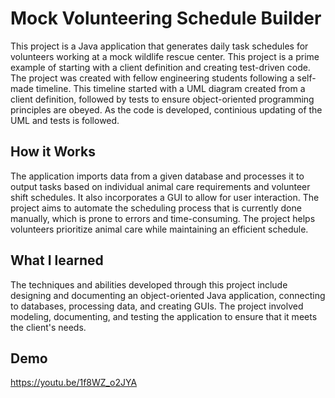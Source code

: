 # Mock Volunteering Schedule Builder

This project is a Java application that generates daily task schedules for volunteers working at a mock wildlife rescue center. This project is a prime example of starting with a client definition and creating test-driven code. The project was created with fellow engineering students following a self-made timeline. This timeline started with a UML diagram created from a client definition, followed by tests to ensure object-oriented programming principles are obeyed. As the code is developed, continious updating of the UML and tests is followed.

## How it Works

The application imports data from a given database and processes it to output tasks based on individual animal care requirements and volunteer shift schedules. It also incorporates a GUI to allow for user interaction. The project aims to automate the scheduling process that is currently done manually, which is prone to errors and time-consuming. The project helps volunteers prioritize animal care while maintaining an efficient schedule. 

## What I learned

The techniques and abilities developed through this project include designing and documenting an object-oriented Java application, connecting to databases, processing data, and creating GUIs. The project involved modeling, documenting, and testing the application to ensure that it meets the client's needs.

## Demo

https://youtu.be/1f8WZ_o2JYA
